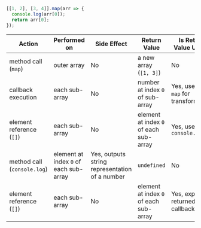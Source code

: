 ```js
[[1, 2], [3, 4]].map(arr => {
  console.log(arr[0]);
  return arr[0];
});
```

| Action | Performed on | Side Effect | Return Value | Is Return Value Used? |
|--|--|--|--|--|
| method call (`map`) | outer array | No | a new array (`[1, 3]`) | No |
| callback execution | each sub-array | No | number at index `0` of sub-array | Yes, used by `map` for transformation |
| element reference (`[]`) | each sub-array | No | element at index `0` of each sub-array | Yes, used by `console.log` | 
| method call (`console.log`) | element at index `0` of each sub-array | Yes, outputs string representation of a number | `undefined` | No |
| element reference (`[]`) | each sub-array | No | element at index `0` of each sub-array | Yes, explicitly returned by callback |

